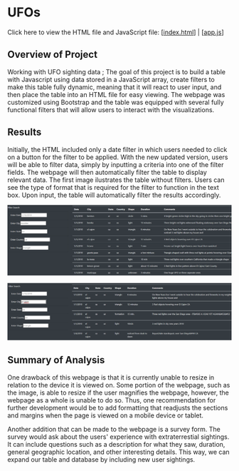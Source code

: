 # UFOs
Click here to view the HTML file and JavaScript file: [[index.html](https://github.com/dgeroux/UFOs/blob/main/index.html)] | [[app.js](https://github.com/dgeroux/UFOs/blob/main/static/js/app.js)]

## Overview of Project
Working with UFO sighting data ; The goal of this project is to build a table with Javascript using data stored in a JavaScript array, create filters to make this table fully dynamic, meaning that it will react to user input, and then place the table into an HTML file for easy viewing. The webpage was customized using Bootstrap and the table was equipped with several fully functional filters that will allow users to interact with the visualizations.

## Results
Initially, the HTML included only a date filter in which users needed to click on a button for the filter to be applied. With the new updated version, users will be able to filter data, simply by inputting a criteria into one of the filter fields. The webpage will then automatically filter the table to display relevant data. The first image ilustrates the table without filters. Users can see the type of format that is required for the filter to function in the text box. Upon input, the table will automatically filter the results accordingly.

![photo](https://github.com/dgeroux/UFOs/blob/main/unfiltered_table.png)

![photo](https://github.com/dgeroux/UFOs/blob/main/filtered_table.png)

## Summary of Analysis
One drawback of this webpage is that it is currently unable to resize in relation to the device it is viewed on. Some portion of the webpage, such as the image, is able to resize if the user magnifies the webpage, however, the webpage as a whole is unable to do so. Thus, one recommendation for further development would be to add formatting that readjusts the sections and margins when the page is viewed on a mobile device or tablet. 

Another addition that can be made to the webpage is a survey form. The survey would ask about the users' experience with extraterrestial sightings. It can include questions such as a description for what they saw, duration, general geographic location, and other interesting details. This way, we can expand our table and database by including new user sightings. 
